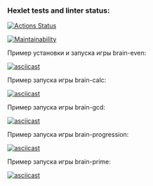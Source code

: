 ### Hexlet tests and linter status:
[![Actions Status](https://github.com/MKashtanov/python-project-49/workflows/hexlet-check/badge.svg)](https://github.com/MKashtanov/python-project-49/actions)

[![Maintainability](https://api.codeclimate.com/v1/badges/dd4273dfd358cf5a4e81/maintainability)](https://codeclimate.com/github/MKashtanov/python-project-49/maintainability)

Пример установки и запуска игры brain-even:

[![asciicast](https://asciinema.org/a/TJ8YqAxwWsC2HXjP9VodceTzK.svg)](https://asciinema.org/a/TJ8YqAxwWsC2HXjP9VodceTzK)

Пример запуска игры brain-calc:

[![asciicast](https://asciinema.org/a/AqlKperNDS9DmI9K45RtgEkvU.svg)](https://asciinema.org/a/AqlKperNDS9DmI9K45RtgEkvU)

Пример запуска игры brain-gcd:

[![asciicast](https://asciinema.org/a/cbq4snUUyj3DqO4T3SX8vSV9L.svg)](https://asciinema.org/a/cbq4snUUyj3DqO4T3SX8vSV9L)

Пример запуска игры brain-progression:

[![asciicast](https://asciinema.org/a/Zz3BX3xv9yhWQ7bnwk7otGfAt.svg)](https://asciinema.org/a/Zz3BX3xv9yhWQ7bnwk7otGfAt)

Пример запуска игры brain-prime:

[![asciicast](https://asciinema.org/a/pos2zATtWXlIjMr9oD1uDoEKW.svg)](https://asciinema.org/a/pos2zATtWXlIjMr9oD1uDoEKW)
